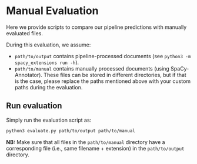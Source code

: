 # Manual Evaluation
Here we provide scripts to compare our pipeline predictions with manually evaluated files.

During this evaluation, we assume:
 * `path/to/output` contains pipeline-processed documents (see `python3 -m spacy_extensions run -h`).
 * `path/to/manual` contains manually processed documents (using SpaCy-Annotator).
These files can be stored in different directories, but if that is the case, please replace the paths mentioned above with your custom paths during the evaluation.

## Run evaluation
Simply run the evaluation script as:

```bash
python3 evaluate.py path/to/output path/to/manual
```

**NB:** Make sure that all files in the `path/to/manual` directory have a corresponding file (i.e., same filename + extension) in the `path/to/output` directory.